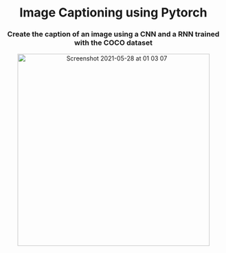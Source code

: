 <h1 align="center">Image Captioning using Pytorch</h1>

<h3 align="center">Create the caption of an image using a CNN and a RNN trained with the COCO dataset</h3>

<p align="center"> 
  <img width="447" alt="Screenshot 2021-05-28 at 01 03 07" src="https://user-images.githubusercontent.com/39239895/119907443-91d6e280-bf50-11eb-993c-282f1b88e58a.png">
</p>
